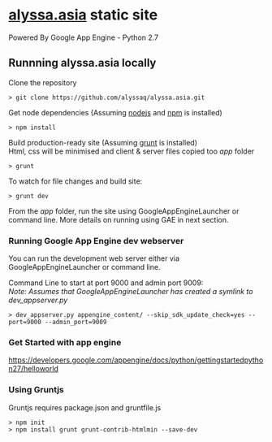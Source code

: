 [alyssa.asia](www.alyssa.asia) static site
=========

Powered By Google App Engine - Python 2.7

## Runnning alyssa.asia locally
Clone the repository  

    > git clone https://github.com/alyssaq/alyssa.asia.git

Get node dependencies (Assuming [nodejs](nodejs.org) and [npm](npmjs.org) is installed)

    > npm install

Build production-ready site (Assuming [grunt](gruntjs.com) is installed)   
Html, css will be minimised and client & server files copied too *app* folder   

    > grunt 

To watch for file changes and build site:
  
    > grunt dev

From the *app* folder, run the site using GoogleAppEngineLauncher or command line. 
More details on running using GAE in next section.

### Running Google App Engine dev webserver
You can run the development web server either via GoogleAppEngineLauncher or command line.

Command Line to start at port 9000 and admin port 9009:    
*Note: Assumes that GoogleAppEngineLauncher has created a symlink to dev_appserver.py* 

    > dev_appserver.py appengine_content/ --skip_sdk_update_check=yes --port=9000 --admin_port=9009

### Get Started with app engine
https://developers.google.com/appengine/docs/python/gettingstartedpython27/helloworld

### Using Gruntjs
Gruntjs requires package.json and gruntfile.js   

    > npm init   
    > npm install grunt grunt-contrib-htmlmin --save-dev
